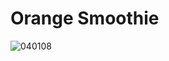 # Orange Smoothie
![040108](https://user-images.githubusercontent.com/50277379/140747357-74e47722-ceb7-42cf-a672-3a97477a2966.jpg)
